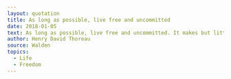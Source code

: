 ```yaml
---
layout: quotation
title: As long as possible, live free and uncommitted
date: 2018-01-05
text: As long as possible, live free and uncommitted. It makes but little difference whether you are committed to a farm or the county jail.
author: Henry David Thoreau
source: Walden
topics:
  - Life
  - Freedom
---
```


